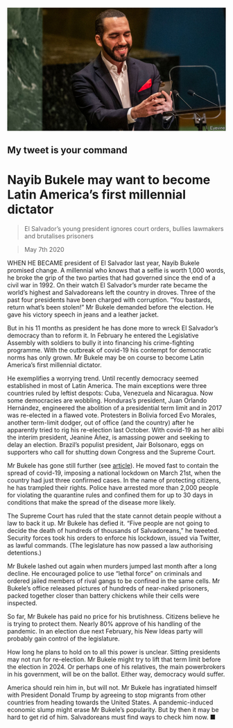 ![](./images/20200509_LDP501.jpg)

## My tweet is your command

# Nayib Bukele may want to become Latin America’s first millennial dictator

> El Salvador’s young president ignores court orders, bullies lawmakers and brutalises prisoners

> May 7th 2020

WHEN HE BECAME president of El Salvador last year, Nayib Bukele promised change. A millennial who knows that a selfie is worth 1,000 words, he broke the grip of the two parties that had governed since the end of a civil war in 1992. On their watch El Salvador’s murder rate became the world’s highest and Salvadoreans left the country in droves. Three of the past four presidents have been charged with corruption. “You bastards, return what’s been stolen!” Mr Bukele demanded before the election. He gave his victory speech in jeans and a leather jacket.

But in his 11 months as president he has done more to wreck El Salvador’s democracy than to reform it. In February he entered the Legislative Assembly with soldiers to bully it into financing his crime-fighting programme. With the outbreak of covid-19 his contempt for democratic norms has only grown. Mr Bukele may be on course to become Latin America’s first millennial dictator.

He exemplifies a worrying trend. Until recently democracy seemed established in most of Latin America. The main exceptions were three countries ruled by leftist despots: Cuba, Venezuela and Nicaragua. Now some democracies are wobbling. Honduras’s president, Juan Orlando Hernández, engineered the abolition of a presidential term limit and in 2017 was re-elected in a flawed vote. Protesters in Bolivia forced Evo Morales, another term-limit dodger, out of office (and the country) after he apparently tried to rig his re-election last October. With covid-19 as her alibi the interim president, Jeanine Áñez, is amassing power and seeking to delay an election. Brazil’s populist president, Jair Bolsonaro, eggs on supporters who call for shutting down Congress and the Supreme Court.

Mr Bukele has gone still further (see [article](https://www.economist.com//the-americas/2020/05/07/nayib-bukeles-power-grab-in-el-salvador)). He moved fast to contain the spread of covid-19, imposing a national lockdown on March 21st, when the country had just three confirmed cases. In the name of protecting citizens, he has trampled their rights. Police have arrested more than 2,000 people for violating the quarantine rules and confined them for up to 30 days in conditions that make the spread of the disease more likely.

The Supreme Court has ruled that the state cannot detain people without a law to back it up. Mr Bukele has defied it. “Five people are not going to decide the death of hundreds of thousands of Salvadoreans,” he tweeted. Security forces took his orders to enforce his lockdown, issued via Twitter, as lawful commands. (The legislature has now passed a law authorising detentions.)

Mr Bukele lashed out again when murders jumped last month after a long decline. He encouraged police to use “lethal force” on criminals and ordered jailed members of rival gangs to be confined in the same cells. Mr Bukele’s office released pictures of hundreds of near-naked prisoners, packed together closer than battery chickens while their cells were inspected.

So far, Mr Bukele has paid no price for his brutishness. Citizens believe he is trying to protect them. Nearly 80% approve of his handling of the pandemic. In an election due next February, his New Ideas party will probably gain control of the legislature.

How long he plans to hold on to all this power is unclear. Sitting presidents may not run for re-election. Mr Bukele might try to lift that term limit before the election in 2024. Or perhaps one of his relatives, the main powerbrokers in his government, will be on the ballot. Either way, democracy would suffer.

America should rein him in, but will not. Mr Bukele has ingratiated himself with President Donald Trump by agreeing to stop migrants from other countries from heading towards the United States. A pandemic-induced economic slump might erase Mr Bukele’s popularity. But by then it may be hard to get rid of him. Salvadoreans must find ways to check him now. ■